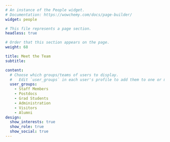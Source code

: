 ```yaml
---
# An instance of the People widget.
# Documentation: https://wowchemy.com/docs/page-builder/
widget: people

# This file represents a page section.
headless: true

# Order that this section appears on the page.
weight: 68

title: Meet the Team
subtitle:

content:
  # Choose which groups/teams of users to display.
  #   Edit `user_groups` in each user's profile to add them to one or more of these groups.
  user_groups:
    - Staff Members
    - Postdocs
    - Grad Students
    - Administration
    - Visitors
    - Alumni
design:
  show_interests: true
  show_role: true
  show_social: true
---
```

